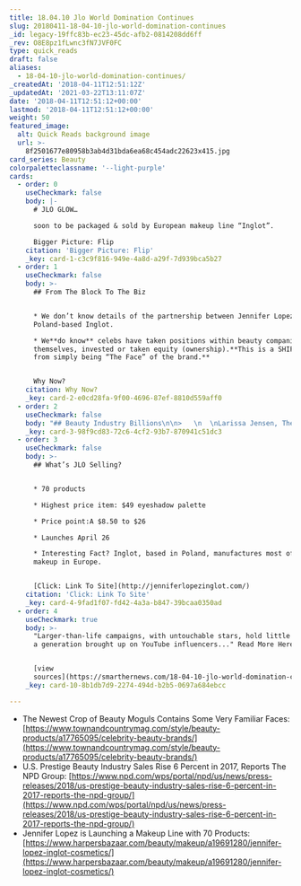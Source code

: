 ```yaml
---
title: 18.04.10 Jlo World Domination Continues
slug: 20180411-18-04-10-jlo-world-domination-continues
_id: legacy-19ffc83b-ec23-45dc-afb2-0814208dd6ff
_rev: O8E8pz1fLwnc3fN7JVF0FC
type: quick_reads
draft: false
aliases:
  - 18-04-10-jlo-world-domination-continues/
_createdAt: '2018-04-11T12:51:12Z'
_updatedAt: '2021-03-22T13:11:07Z'
date: '2018-04-11T12:51:12+00:00'
lastmod: '2018-04-11T12:51:12+00:00'
weight: 50
featured_image:
  alt: Quick Reads background image
  url: >-
    8f2501677e80958b3ab4d31bda6ea68c454adc22623x415.jpg
card_series: Beauty
colorpaletteclassname: '--light-purple'
cards:
  - order: 0
    useCheckmark: false
    body: |-
      # JLO GLOW…

      soon to be packaged & sold by European makeup line “Inglot”.

      Bigger Picture: Flip
    citation: 'Bigger Picture: Flip'
    _key: card-1-c3c9f816-949e-4a8d-a29f-7d939bca5b27
  - order: 1
    useCheckmark: false
    body: >-
      ## From The Block To The Biz


      * We don’t know details of the partnership between Jennifer Lopez &
      Poland-based Inglot.

      * We**do know** celebs have taken positions within beauty companies
      themselves, invested or taken equity (ownership).**This is a SHIFT away
      from simply being “The Face” of the brand.**


      Why Now?
    citation: Why Now?
    _key: card-2-e0cd28fa-9f00-4696-87ef-8810d559aff0
  - order: 2
    useCheckmark: false
    body: "## Beauty Industry Billions\n\n>   \n  \nLarissa Jensen, The NPD Group\n\n* $17.7 B = U.S. beauty business.\n* Makeup = biggest segment.”As beauty brands and retailers look to understand a\x18what’s next’…their focus should be on developing new and alternative ways to engage with consumers.”"
    _key: card-3-98f9cd83-72c6-4cf2-93b7-870941c51dc3
  - order: 3
    useCheckmark: false
    body: >-
      ## What’s JLO Selling?


      * 70 products

      * Highest price item: $49 eyeshadow palette

      * Price point:A $8.50 to $26

      * Launches April 26

      * Interesting Fact? Inglot, based in Poland, manufactures most of its
      makeup in Europe.


      [Click: Link To Site](http://jenniferlopezinglot.com/)
    citation: 'Click: Link To Site'
    _key: card-4-9fad1f07-fd42-4a3a-b847-39bcaa0350ad
  - order: 4
    useCheckmark: true
    body: >-
      "Larger-than-life campaigns, with untouchable stars, hold little appeal to
      a generation brought up on YouTube influencers..." Read More Here:


      [view
      sources](https://smarthernews.com/18-04-10-jlo-world-domination-continues/)
    _key: card-10-8b1db7d9-2274-494d-b2b5-0697a684ebcc

---
```

* The Newest Crop of Beauty Moguls Contains Some Very Familiar Faces: [https://www.townandcountrymag.com/style/beauty-products/a17765095/celebrity-beauty-brands/](https://www.townandcountrymag.com/style/beauty-products/a17765095/celebrity-beauty-brands/)
* U.S. Prestige Beauty Industry Sales Rise 6 Percent in 2017, Reports The NPD Group: [https://www.npd.com/wps/portal/npd/us/news/press-releases/2018/us-prestige-beauty-industry-sales-rise-6-percent-in-2017-reports-the-npd-group/](https://www.npd.com/wps/portal/npd/us/news/press-releases/2018/us-prestige-beauty-industry-sales-rise-6-percent-in-2017-reports-the-npd-group/)
* Jennifer Lopez is Launching a Makeup Line with 70 Products: [https://www.harpersbazaar.com/beauty/makeup/a19691280/jennifer-lopez-inglot-cosmetics/](https://www.harpersbazaar.com/beauty/makeup/a19691280/jennifer-lopez-inglot-cosmetics/)